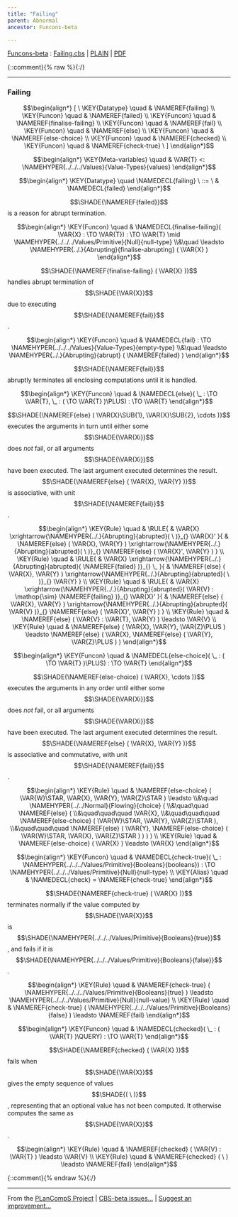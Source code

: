 ```yaml
---
title: "Failing"
parent: Abnormal
ancestor: Funcons-beta

---
```

[Funcons-beta] : [Failing.cbs] \| [PLAIN] \| [PDF]

{::comment}{% raw %}{:/}


----

### Failing
               


$$\begin{align*}
  [ \
  \KEY{Datatype} \quad & \NAMEREF{failing} \\
  \KEY{Funcon} \quad & \NAMEREF{failed} \\
  \KEY{Funcon} \quad & \NAMEREF{finalise-failing} \\
  \KEY{Funcon} \quad & \NAMEREF{fail} \\
  \KEY{Funcon} \quad & \NAMEREF{else} \\
  \KEY{Funcon} \quad & \NAMEREF{else-choice} \\
  \KEY{Funcon} \quad & \NAMEREF{checked} \\
  \KEY{Funcon} \quad & \NAMEREF{check-true}
  \ ]
\end{align*}$$

$$\begin{align*}
  \KEY{Meta-variables} \quad
  & \VAR{T} <: \NAMEHYPER{../../../Values}{Value-Types}{values}
\end{align*}$$

$$\begin{align*}
  \KEY{Datatype} \quad 
  \NAMEDECL{failing} 
  \ ::= \ & \NAMEDECL{failed}
\end{align*}$$


  $$\SHADE{\NAMEREF{failed}}$$ is a reason for abrupt termination.


$$\begin{align*}
  \KEY{Funcon} \quad
  & \NAMEDECL{finalise-failing}(
                       \VAR{X} :  \TO \VAR{T}) 
    :  \TO \VAR{T}  \mid \NAMEHYPER{../../../Values/Primitive}{Null}{null-type} \\&\quad
    \leadsto \NAMEHYPER{../.}{Abrupting}{finalise-abrupting}
               (  \VAR{X} )
\end{align*}$$


  $$\SHADE{\NAMEREF{finalise-failing}
           (  \VAR{X} )}$$ handles abrupt termination of $$\SHADE{\VAR{X}}$$ due to executing $$\SHADE{\NAMEREF{fail}}$$.


$$\begin{align*}
  \KEY{Funcon} \quad
  & \NAMEDECL{fail} 
    :  \TO \NAMEHYPER{../../../Values}{Value-Types}{empty-type} \\&\quad
    \leadsto \NAMEHYPER{../.}{Abrupting}{abrupt}
               (  \NAMEREF{failed} )
\end{align*}$$


  $$\SHADE{\NAMEREF{fail}}$$ abruptly terminates all enclosing computations until it is handled.


$$\begin{align*}
  \KEY{Funcon} \quad
  & \NAMEDECL{else}(
                       \_ :  \TO \VAR{T}, \_ : (   \TO \VAR{T} )\PLUS) 
    :  \TO \VAR{T} 
\end{align*}$$


  $$\SHADE{\NAMEREF{else}
           (  \VAR{X}\SUB{1}, 
                  \VAR{X}\SUB{2}, 
                  \cdots )}$$ executes the arguments in turn until either some
  $$\SHADE{\VAR{Xi}}$$ does *not* fail, or all arguments $$\SHADE{\VAR{Xi}}$$ have been executed.
  The last argument executed determines the result.
  $$\SHADE{\NAMEREF{else}
           (  \VAR{X}, 
                  \VAR{Y} )}$$ is associative, with unit $$\SHADE{\NAMEREF{fail}}$$.


$$\begin{align*}
  \KEY{Rule} \quad
    & \RULE{
      &  \VAR{X} \xrightarrow{\NAMEHYPER{../.}{Abrupting}{abrupted}(   \  )}_{} 
          \VAR{X}'
      }{
      &  \NAMEREF{else}
                      (  \VAR{X}, 
                             \VAR{Y} ) \xrightarrow{\NAMEHYPER{../.}{Abrupting}{abrupted}(   \  )}_{} 
          \NAMEREF{else}
            (  \VAR{X}', 
                   \VAR{Y} )
      }
\\
  \KEY{Rule} \quad
    & \RULE{
      &  \VAR{X} \xrightarrow{\NAMEHYPER{../.}{Abrupting}{abrupted}(  \NAMEREF{failed} )}_{} 
          \_
      }{
      &  \NAMEREF{else}
                      (  \VAR{X}, 
                             \VAR{Y} ) \xrightarrow{\NAMEHYPER{../.}{Abrupting}{abrupted}(   \  )}_{} 
          \VAR{Y}
      }
\\
  \KEY{Rule} \quad
    & \RULE{
      &  \VAR{X} \xrightarrow{\NAMEHYPER{../.}{Abrupting}{abrupted}(  \VAR{V} : \mathop{\sim} \NAMEREF{failing} )}_{} 
          \VAR{X}'
      }{
      &  \NAMEREF{else}
                      (  \VAR{X}, 
                             \VAR{Y} ) \xrightarrow{\NAMEHYPER{../.}{Abrupting}{abrupted}(  \VAR{V} )}_{} 
          \NAMEREF{else}
            (  \VAR{X}', 
                   \VAR{Y} )
      }
\\
  \KEY{Rule} \quad
    & \NAMEREF{else}
        (  \VAR{V} : \VAR{T}, 
               \VAR{Y} ) \leadsto 
        \VAR{V}
\\
  \KEY{Rule} \quad
    & \NAMEREF{else}
        (  \VAR{X}, 
               \VAR{Y}, 
               \VAR{Z}\PLUS ) \leadsto 
        \NAMEREF{else}
          (  \VAR{X}, 
                 \NAMEREF{else}
                  (  \VAR{Y}, 
                         \VAR{Z}\PLUS ) )
\end{align*}$$

$$\begin{align*}
  \KEY{Funcon} \quad
  & \NAMEDECL{else-choice}(
                       \_ : (   \TO \VAR{T} )\PLUS) 
    :  \TO \VAR{T} 
\end{align*}$$


  $$\SHADE{\NAMEREF{else-choice}
           (  \VAR{X}, 
                  \cdots )}$$ executes the arguments in any order until either some
  $$\SHADE{\VAR{Xi}}$$ does *not* fail, or all arguments $$\SHADE{\VAR{Xi}}$$ have been executed.
  The last argument executed determines the result.
  $$\SHADE{\NAMEREF{else}
           (  \VAR{X}, 
                  \VAR{Y} )}$$ is associative and commutative, with unit $$\SHADE{\NAMEREF{fail}}$$.


$$\begin{align*}
  \KEY{Rule} \quad
    & \NAMEREF{else-choice}
        (  \VAR{W}\STAR, 
               \VAR{X}, 
               \VAR{Y}, 
               \VAR{Z}\STAR ) \leadsto \\&\quad
        \NAMEHYPER{../../Normal}{Flowing}{choice}
          ( \\&\quad\quad \NAMEREF{else}
                  ( \\&\quad\quad\quad \VAR{X}, \\&\quad\quad\quad
                         \NAMEREF{else-choice}
                          (  \VAR{W}\STAR, 
                                 \VAR{Y}, 
                                 \VAR{Z}\STAR ), \\&\quad\quad\quad
                         \NAMEREF{else}
                          (  \VAR{Y}, 
                                 \NAMEREF{else-choice}
                                  (  \VAR{W}\STAR, 
                                         \VAR{X}, 
                                         \VAR{Z}\STAR ) ) ) )
\\
  \KEY{Rule} \quad
    & \NAMEREF{else-choice}
        (  \VAR{X} ) \leadsto 
        \VAR{X}
\end{align*}$$

$$\begin{align*}
  \KEY{Funcon} \quad
  & \NAMEDECL{check-true}(
                       \_ : \NAMEHYPER{../../../Values/Primitive}{Booleans}{booleans}) 
    :  \TO \NAMEHYPER{../../../Values/Primitive}{Null}{null-type} 
\\
  \KEY{Alias} \quad
  & \NAMEDECL{check} = \NAMEREF{check-true}
\end{align*}$$


  $$\SHADE{\NAMEREF{check-true}
           (  \VAR{X} )}$$ terminates normally if the value computed by $$\SHADE{\VAR{X}}$$ is $$\SHADE{\NAMEHYPER{../../../Values/Primitive}{Booleans}{true}}$$,
  and fails if it is $$\SHADE{\NAMEHYPER{../../../Values/Primitive}{Booleans}{false}}$$.


$$\begin{align*}
  \KEY{Rule} \quad
    & \NAMEREF{check-true}
        (  \NAMEHYPER{../../../Values/Primitive}{Booleans}{true} ) \leadsto 
        \NAMEHYPER{../../../Values/Primitive}{Null}{null-value}
\\
  \KEY{Rule} \quad
    & \NAMEREF{check-true}
        (  \NAMEHYPER{../../../Values/Primitive}{Booleans}{false} ) \leadsto 
        \NAMEREF{fail}
\end{align*}$$

$$\begin{align*}
  \KEY{Funcon} \quad
  & \NAMEDECL{checked}(
                       \_ : (  \VAR{T} )\QUERY) 
    :  \TO \VAR{T} 
\end{align*}$$


  $$\SHADE{\NAMEREF{checked}
           (  \VAR{X} )}$$ fails when $$\SHADE{\VAR{X}}$$ gives the empty sequence of values $$\SHADE{(   \  )}$$,
  representing that an optional value has not been computed. It otherwise
  computes the same as $$\SHADE{\VAR{X}}$$.


$$\begin{align*}
  \KEY{Rule} \quad
    & \NAMEREF{checked}
        (  \VAR{V} : \VAR{T} ) \leadsto 
        \VAR{V}
\\
  \KEY{Rule} \quad
    & \NAMEREF{checked}
        (   \  ) \leadsto 
        \NAMEREF{fail}
\end{align*}$$



[Funcons-beta]: /CBS-beta/math/Funcons-beta
  "FUNCONS-BETA"
[Unstable-Funcons-beta]: /CBS-beta/math/Unstable-Funcons-beta
  "UNSTABLE-FUNCONS-BETA"
[Languages-beta]: /CBS-beta/math/Languages-beta
  "LANGUAGES-BETA"
[Unstable-Languages-beta]: /CBS-beta/math/Unstable-Languages-beta
  "UNSTABLE-LANGUAGES-BETA"
[CBS-beta]: /CBS-beta
  "CBS-BETA"
[Failing.cbs]: https://github.com/plancomps/CBS-beta/blob/math/Funcons-beta/Computations/Abnormal/Failing/Failing.cbs
  "CBS SOURCE FILE ON GITHUB"
[PLAIN]: /CBS-beta/docs/Funcons-beta/Computations/Abnormal/Failing
  "CBS SOURCE WEB PAGE"
 [PRETTY]: /CBS-beta/math/Funcons-beta/Computations/Abnormal/Failing
  "CBS-KATEX WEB PAGE"
[PDF]: /CBS-beta/math/Funcons-beta/Computations/Abnormal/Failing/Failing.pdf
  "CBS-LATEX PDF FILE"
[PLanCompS Project]: https://plancomps.github.io
  "PROGRAMMING LANGUAGE COMPONENTS AND SPECIFICATIONS PROJECT HOME PAGE"
{::comment}{% endraw %}{:/}


____

From the [PLanCompS Project] | [CBS-beta issues...] | [Suggest an improvement...]

[CBS-beta issues...]: https://github.com/plancomps/CBS-beta/issues
  "CBS-BETA ISSUE REPORTS ON GITHUB"
[Suggest an improvement...]: mailto:plancomps@gmail.com?Subject=CBS-beta%20-%20comment&Body=Re%3A%20CBS-beta%20specification%20at%20Computations/Abnormal/Failing/Failing.cbs%0A%0AComment/Query/Issue/Suggestion%3A%0A%0A%0ASignature%3A%0A
  "GENERATE AN EMAIL TEMPLATE"
